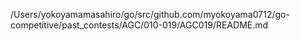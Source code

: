 /Users/yokoyamamasahiro/go/src/github.com/myokoyama0712/go-competitive/past_contests/AGC/010-019/AGC019/README.md